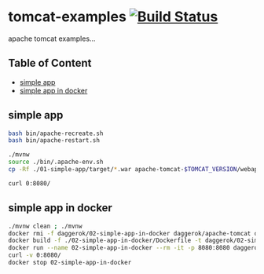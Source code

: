 # tomcat-examples [![Build Status](https://travis-ci.org/daggerok/tomcat-examples.svg?branch=master)](https://travis-ci.org/daggerok/tomcat-examples)
apache tomcat examples...

## Table of Content

* [simple app](#simple-app)
* [simple app in docker](#simple-app-in-docker)

## simple app

```bash
bash bin/apache-recreate.sh
bash bin/apache-restart.sh

./mvnw
source ./bin/.apache-env.sh
cp -Rf ./01-simple-app/target/*.war apache-tomcat-$TOMCAT_VERSION/webapps/ROOT.war

curl 0:8080/
```

## simple app in docker

```bash
./mvnw clean ; ./mvnw
docker rmi -f daggerok/02-simple-app-in-docker daggerok/apache-tomcat daggerok/apache-tomcat:9.0.37 daggerok/apache-tomcat:8
docker build -f ./02-simple-app-in-docker/Dockerfile -t daggerok/02-simple-app-in-docker ./01-simple-app
docker run --name 02-simple-app-in-docker --rm -it -p 8080:8080 daggerok/02-simple-app-in-docker
curl -v 0:8080/
docker stop 02-simple-app-in-docker
```
